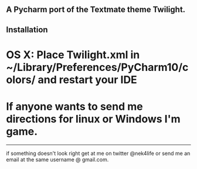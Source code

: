 ## A Pycharm port of the Textmate theme Twilight.

## Installation

 # OS X: Place Twilight.xml in ~/Library/Preferences/PyCharm10/colors/ and restart your IDE

 # If anyone wants to send me directions for linux or Windows I'm game.

<hr />

if something doesn't look right get at me on twitter @nek4life or send me an email at the same username @ gmail.com.

